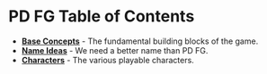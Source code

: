 # PD FG Table of Contents

- **[Base Concepts](/concept/base_concepts.md)** - The fundamental building blocks of the game.
- **[Name Ideas](/concept/name_ideas.md)** - We need a better name than PD FG.
- **[Characters](/concept/characters.md)** - The various playable characters.

